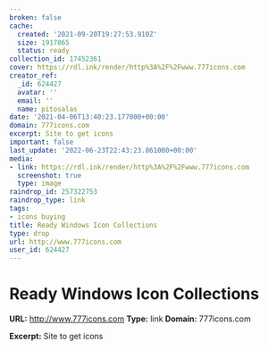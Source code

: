 ```yaml
---
broken: false
cache:
  created: '2021-09-20T19:27:53.910Z'
  size: 1917865
  status: ready
collection_id: 17452361
cover: https://rdl.ink/render/http%3A%2F%2Fwww.777icons.com
creator_ref:
  _id: 624427
  avatar: ''
  email: ''
  name: pitosalas
date: '2021-04-06T13:40:23.177000+00:00'
domain: 777icons.com
excerpt: Site to get icons
important: false
last_update: '2022-06-23T22:43:23.861000+00:00'
media:
- link: https://rdl.ink/render/http%3A%2F%2Fwww.777icons.com
  screenshot: true
  type: image
raindrop_id: 257322753
raindrop_type: link
tags:
- icons buying
title: Ready Windows Icon Collections
type: drop
url: http://www.777icons.com
user_id: 624427
---
```


# Ready Windows Icon Collections

**URL:** http://www.777icons.com
**Type:** link
**Domain:** 777icons.com

**Excerpt:** Site to get icons
